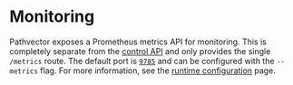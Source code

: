 # Monitoring

Pathvector exposes a Prometheus metrics API for monitoring. This is completely separate from the [control API](/api) and only provides the single `/metrics` route. The default port is [`9785`](https://github.com/prometheus/prometheus/wiki/Default-port-allocations) and can be configured with the `--metrics` flag. For more information, see the [runtime configuration](/configuration/runtime) page.
